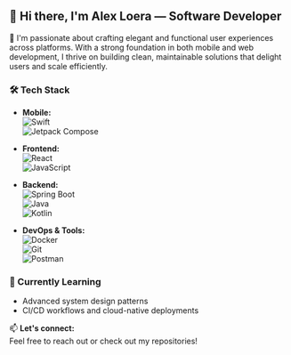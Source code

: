 ## 👋 Hi there, I'm Alex Loera — Software Developer

🎯 I'm passionate about crafting elegant and functional user experiences across platforms. With a strong foundation in both mobile and web development, I thrive on building clean, maintainable solutions that delight users and scale efficiently.

### 🛠️ Tech Stack

- **Mobile:**  
  ![Swift](https://img.shields.io/badge/SwiftUI-F05138?style=for-the-badge&logo=swift&logoColor=white)  
  ![Jetpack Compose](https://img.shields.io/badge/Jetpack_Compose-4285F4?style=for-the-badge&logo=android&logoColor=white)

- **Frontend:**  
  ![React](https://img.shields.io/badge/React-61DAFB?style=for-the-badge&logo=react&logoColor=black)  
  ![JavaScript](https://img.shields.io/badge/JavaScript-F7DF1E?style=for-the-badge&logo=javascript&logoColor=black)

- **Backend:**  
  ![Spring Boot](https://img.shields.io/badge/Spring_Boot-6DB33F?style=for-the-badge&logo=spring-boot&logoColor=white)  
  ![Java](https://img.shields.io/badge/Java-ED8B00?style=for-the-badge&logo=java&logoColor=white)  
  ![Kotlin](https://img.shields.io/badge/Kotlin-0095D5?style=for-the-badge&logo=kotlin&logoColor=white)

- **DevOps & Tools:**  
  ![Docker](https://img.shields.io/badge/Docker-2496ED?style=for-the-badge&logo=docker&logoColor=white)  
  ![Git](https://img.shields.io/badge/Git-F05032?style=for-the-badge&logo=git&logoColor=white)  
  ![Postman](https://img.shields.io/badge/Postman-FF6C37?style=for-the-badge&logo=postman&logoColor=white)

### 🌱 Currently Learning

- Advanced system design patterns  
- CI/CD workflows and cloud-native deployments


📫 **Let's connect:**  
Feel free to reach out or check out my repositories!
